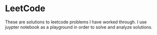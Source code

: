 # LeetCode
These are solutions to leetcode problems I have worked through. I use juypter notebook as a playground in order to solve and analyze solutions.
